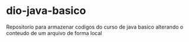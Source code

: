 # dio-java-basico
Repositorio para armazenar codigos do curso de java basico 
alterando o conteudo de um arquivo de forma local